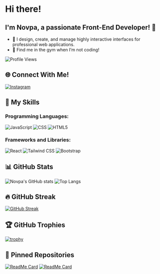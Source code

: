 # Hi there!
## I'm Novpa, a passionate Front-End Developer! 👋

- 🎨 I design, create, and manage highly interactive interfaces for professional web applications.
- 💪 Find me in the gym when I’m not coding!

![Profile Views](https://komarev.com/ghpvc/?username=your-username&color=brightgreen)

## 🌐 Connect With Me!
[![Instagram](https://img.shields.io/badge/Instagram-E4405F?style=flat&logo=instagram&logoColor=white)](https://www.instagram.com/novparodriguez/)

## 🚀 My Skills
### Programming Languages:
![JavaScript](https://img.shields.io/badge/JavaScript-323330?style=flat&logo=javascript&logoColor=F7DF1E)
![CSS](https://img.shields.io/badge/CSS-1572B6?style=flat&logo=css3&logoColor=white)
![HTML5](https://img.shields.io/badge/HTML5-E34F26?style=flat&logo=html5&logoColor=white)

### Frameworks and Libraries:
![React](https://img.shields.io/badge/React-20232A?style=flat&logo=react&logoColor=61DAFB)
![Tailwind CSS](https://img.shields.io/badge/Tailwind_CSS-38B2AC?style=flat&logo=tailwind-css&logoColor=white)
![Bootstrap](https://img.shields.io/badge/Bootstrap-563D7C?style=flat&logo=bootstrap&logoColor=white)

## 📊 GitHub Stats
![Novpa's GitHub stats](https://github-readme-stats.vercel.app/api?username=your-username&show_icons=true&theme=radical)
![Top Langs](https://github-readme-stats.vercel.app/api/top-langs/?username=your-username&layout=compact&theme=radical)

## 🔥 GitHub Streak
[![GitHub Streak](http://github-readme-streak-stats.herokuapp.com?user=your-username&theme=radical)](https://git.io/streak-stats)

## 🏆 GitHub Trophies
[![trophy](https://github-profile-trophy.vercel.app/?username=your-username&theme=onedark)](https://github.com/ryo-ma/github-profile-trophy)

## 📌 Pinned Repositories
[![ReadMe Card](https://github-readme-stats.vercel.app/api/pin/?username=your-username&repo=Pig-Game&theme=radical)](https://github.com/your-username/Pig-Game)
[![ReadMe Card](https://github-readme-stats.vercel.app/api/pin/?username=your-username&repo=Guess-My-Number-Game&theme=radical)](https://github.com/your-username/Guess-My-Number-Game)
